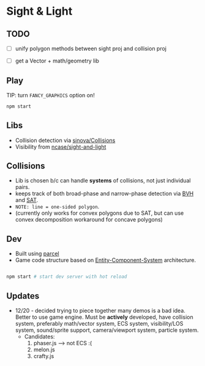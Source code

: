 Sight & Light
===============

TODO
---
- [ ] unify polygon methods between sight proj and collision proj
- [ ] get a Vector + math/geometry lib



Play
---

TIP: turn `FANCY_GRAPHICS` option on!

```bash
npm start
```


Libs
---

* Collision detection via [sinova/Collisions](https://sinova.github.io/Collisions)
* Visibility from [ncase/sight-and-light](http://ncase.github.io/sight-and-light)

Collisions
---
 - Lib is chosen b/c can handle **systems** of collisions, not just individual pairs.
 - keeps track of both broad-phase and narrow-phase detection via [BVH](https://en.wikipedia.org/wiki/Bounding_volume_hierarchy) and [SAT](https://en.wikipedia.org/wiki/Separating_axis_theorem). 
 - `NOTE: line = one-sided polygon`.
 - (currently only works for convex polygons due to SAT, but can use convex decomposition workaround for concave polygons)

Dev
---
* Built using [parcel](https://parceljs.org/)
* Game code structure based on [Entity-Component-System](https://en.wikipedia.org/wiki/Entity%E2%80%93component%E2%80%93system) architecture.

```bash

npm start # start dev server with hot reload

```


Updates
---

- 12/20 - decided trying to piece together many demos is a bad idea. Better to use game engine. Must be **actively** developed, have collision system, preferably math/vector system, ECS system, visibility/LOS system, sound/sprite support, camera/viewport system, particle system.
    * Candidates: 
        1. phaser.js --> not ECS :(
        2. melon.js
        3. crafty.js
